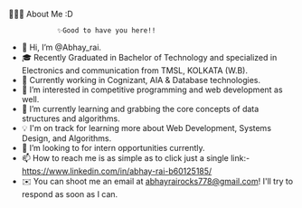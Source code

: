 👨🏻‍💻  About Me  :D

                ✨Good to have you here!!
- 👋 Hi, I’m @Abhay_rai.
- 🎓 Recently Graduated in Bachelor of Technology and specialized in Electronics and communication from TMSL, KOLKATA (W.B).
- 💼 Currently working in Cognizant, AIA & Database technologies. 
- 👀 I’m interested in competitive programming and web development as well.
- 🌱 I’m currently learning and grabbing the core concepts of data structures and algorithms.
- 💡 I'm on track for learning more about Web Development, Systems Design, and Algorithms.
- 💞️ I’m looking to for intern opportunities currently.
- 📫 How to reach me is as simple as to click just a single link:-https://www.linkedin.com/in/abhay-rai-b60125185/
- ✉️  You can shoot me an email at abhayrairocks778@gmail.com! I'll try to respond as soon as I can.

<!---
Abhayrai788/Abhayrai788 is a ✨ special ✨ repository because its `README.md` (this file) appears on your GitHub profile.
You can click the Preview link to take a look at your changes.
--->
